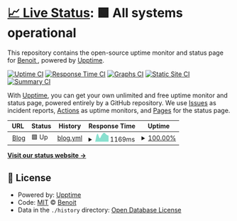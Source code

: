 # [📈 Live Status](https://blaurent.github.io/web_monitoring): <!--live status--> **🟩 All systems operational**

This repository contains the open-source uptime monitor and status page for [Benoit ](https://blog.littlecorner.info/), powered by [Upptime](https://github.com/upptime/upptime).

[![Uptime CI](https://github.com/blaurent/web_monitoring/workflows/Uptime%20CI/badge.svg)](https://github.com/blaurent/web_monitoring/actions?query=workflow%3A%22Uptime+CI%22)
[![Response Time CI](https://github.com/blaurent/web_monitoring/workflows/Response%20Time%20CI/badge.svg)](https://github.com/blaurent/web_monitoring/actions?query=workflow%3A%22Response+Time+CI%22)
[![Graphs CI](https://github.com/blaurent/web_monitoring/workflows/Graphs%20CI/badge.svg)](https://github.com/blaurent/web_monitoring/actions?query=workflow%3A%22Graphs+CI%22)
[![Static Site CI](https://github.com/blaurent/web_monitoring/workflows/Static%20Site%20CI/badge.svg)](https://github.com/blaurent/web_monitoring/actions?query=workflow%3A%22Static+Site+CI%22)
[![Summary CI](https://github.com/blaurent/web_monitoring/workflows/Summary%20CI/badge.svg)](https://github.com/blaurent/web_monitoring/actions?query=workflow%3A%22Summary+CI%22)

With [Upptime](https://upptime.js.org), you can get your own unlimited and free uptime monitor and status page, powered entirely by a GitHub repository. We use [Issues](https://github.com/blaurent/web_monitoring/issues) as incident reports, [Actions](https://github.com/blaurent/web_monitoring/actions) as uptime monitors, and [Pages](https://blaurent.github.io/web_monitoring) for the status page.

<!--start: status pages-->
<!-- This summary is generated by Upptime (https://github.com/upptime/upptime) -->
<!-- Do not edit this manually, your changes will be overwritten -->
<!-- prettier-ignore -->
| URL | Status | History | Response Time | Uptime |
| --- | ------ | ------- | ------------- | ------ |
| <img alt="" src="https://icons.duckduckgo.com/ip3/blog.littlecorner.info.ico" height="13"> [Blog](https://blog.littlecorner.info/) | 🟩 Up | [blog.yml](https://github.com/BLaurent/web_monitoring/commits/HEAD/history/blog.yml) | <details><summary><img alt="Response time graph" src="./graphs/blog/response-time-week.png" height="20"> 1169ms</summary><br><a href="https://blaurent.github.io/web_monitoring/history/blog"><img alt="Response time 1139" src="https://img.shields.io/endpoint?url=https%3A%2F%2Fraw.githubusercontent.com%2FBLaurent%2Fweb_monitoring%2FHEAD%2Fapi%2Fblog%2Fresponse-time.json"></a><br><a href="https://blaurent.github.io/web_monitoring/history/blog"><img alt="24-hour response time 1312" src="https://img.shields.io/endpoint?url=https%3A%2F%2Fraw.githubusercontent.com%2FBLaurent%2Fweb_monitoring%2FHEAD%2Fapi%2Fblog%2Fresponse-time-day.json"></a><br><a href="https://blaurent.github.io/web_monitoring/history/blog"><img alt="7-day response time 1169" src="https://img.shields.io/endpoint?url=https%3A%2F%2Fraw.githubusercontent.com%2FBLaurent%2Fweb_monitoring%2FHEAD%2Fapi%2Fblog%2Fresponse-time-week.json"></a><br><a href="https://blaurent.github.io/web_monitoring/history/blog"><img alt="30-day response time 1138" src="https://img.shields.io/endpoint?url=https%3A%2F%2Fraw.githubusercontent.com%2FBLaurent%2Fweb_monitoring%2FHEAD%2Fapi%2Fblog%2Fresponse-time-month.json"></a><br><a href="https://blaurent.github.io/web_monitoring/history/blog"><img alt="1-year response time 1139" src="https://img.shields.io/endpoint?url=https%3A%2F%2Fraw.githubusercontent.com%2FBLaurent%2Fweb_monitoring%2FHEAD%2Fapi%2Fblog%2Fresponse-time-year.json"></a></details> | <details><summary><a href="https://blaurent.github.io/web_monitoring/history/blog">100.00%</a></summary><a href="https://blaurent.github.io/web_monitoring/history/blog"><img alt="All-time uptime 99.92%" src="https://img.shields.io/endpoint?url=https%3A%2F%2Fraw.githubusercontent.com%2FBLaurent%2Fweb_monitoring%2FHEAD%2Fapi%2Fblog%2Fuptime.json"></a><br><a href="https://blaurent.github.io/web_monitoring/history/blog"><img alt="24-hour uptime 100.00%" src="https://img.shields.io/endpoint?url=https%3A%2F%2Fraw.githubusercontent.com%2FBLaurent%2Fweb_monitoring%2FHEAD%2Fapi%2Fblog%2Fuptime-day.json"></a><br><a href="https://blaurent.github.io/web_monitoring/history/blog"><img alt="7-day uptime 100.00%" src="https://img.shields.io/endpoint?url=https%3A%2F%2Fraw.githubusercontent.com%2FBLaurent%2Fweb_monitoring%2FHEAD%2Fapi%2Fblog%2Fuptime-week.json"></a><br><a href="https://blaurent.github.io/web_monitoring/history/blog"><img alt="30-day uptime 99.77%" src="https://img.shields.io/endpoint?url=https%3A%2F%2Fraw.githubusercontent.com%2FBLaurent%2Fweb_monitoring%2FHEAD%2Fapi%2Fblog%2Fuptime-month.json"></a><br><a href="https://blaurent.github.io/web_monitoring/history/blog"><img alt="1-year uptime 99.92%" src="https://img.shields.io/endpoint?url=https%3A%2F%2Fraw.githubusercontent.com%2FBLaurent%2Fweb_monitoring%2FHEAD%2Fapi%2Fblog%2Fuptime-year.json"></a></details>

<!--end: status pages-->

[**Visit our status website →**](https://blaurent.github.io/web_monitoring)

## 📄 License

- Powered by: [Upptime](https://github.com/upptime/upptime)
- Code: [MIT](./LICENSE) © [Benoit ](https://blog.littlecorner.info/)
- Data in the `./history` directory: [Open Database License](https://opendatacommons.org/licenses/odbl/1-0/)
